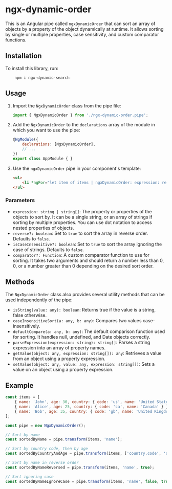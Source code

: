 # ngx-dynamic-order

This is an Angular pipe called `ngxDynamicOrder` that can sort an array of objects by a property of the object dynamically at runtime. It allows sorting by single or multiple properties, case sensitivity, and custom comparator functions.

## Installation
To install this library, run:
```
    npm i ngx-dynamic-search
```

## Usage

1. Import the `NgxDynamicOrder` class from the pipe file:

    ```javascript
    import { NgxDynamicOrder } from './ngx-dynamic-order.pipe';
    ```

2. Add the `NgxDynamicOrder` to the `declarations` array of the module in which you want to use the pipe:

    ```javascript
    @NgModule({
        declarations: [NgxDynamicOrder],
        // ...
    })
    export class AppModule { }
    ```

3. Use the `ngxDynamicOrder` pipe in your component's template:

    ```html
    <ul>
        <li *ngFor="let item of items | ngxDynamicOrder: expression: reverse: isCaseInsensitive: comparator">{{item.name}}</li>
    </ul>
    ```

### Parameters

- `expression: string | string[]`: The property or properties of the objects to sort by. It can be a single string, or an array of strings if sorting by multiple properties. You can use dot notation to access nested properties of objects.
- `reverse?: boolean`: Set to `true` to sort the array in reverse order. Defaults to `false`.
- `isCaseInsensitive?: boolean`: Set to `true` to sort the array ignoring the case of strings. Defaults to `false`.
- `comparator?: Function`: A custom comparator function to use for sorting. It takes two arguments and should return a number less than 0, 0, or a number greater than 0 depending on the desired sort order.

## Methods

The `NgxDynamicOrder` class also provides several utility methods that can be used independently of the pipe:

- `isString(value: any): boolean`: Returns true if the value is a string, false otherwise.
- `caseInsensitiveSort(a: any, b: any)`: Compares two values case-insensitively.
- `defaultCompare(a: any, b: any)`: The default comparison function used for sorting. It handles null, undefined, and Date objects correctly.
- `parseExpression(expression: string): string[]`: Parses a string expression into an array of property names.
- `getValue(object: any, expression: string[]): any`: Retrieves a value from an object using a property expression.
- `setValue(object: any, value: any, expression: string[])`: Sets a value on an object using a property expression.

## Example

```javascript
const items = [
    { name: 'John', age: 30, country: { code: 'us', name: 'United States' } },
    { name: 'Alice', age: 25, country: { code: 'ca', name: 'Canada' } },
    { name: 'Bob', age: 35, country: { code: 'gb', name: 'United Kingdom' } }
];

const pipe = new NgxDynamicOrder();

// Sort by name
const sortedByName = pipe.transform(items, 'name');

// Sort by country code, then by age
const sortedByCountryAndAge = pipe.transform(items, ['country.code', 'age']);

// Sort by name in reverse order
const sortedByNameReversed = pipe.transform(items, 'name', true);

// Sort ignoring case
const sortedByNameIgnoreCase = pipe.transform(items, 'name', false, true);

